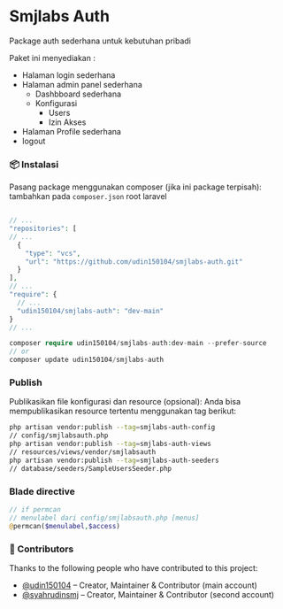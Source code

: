 # Smjlabs Auth
Package auth sederhana untuk kebutuhan pribadi

Paket ini menyediakan :
- Halaman login sederhana
- Halaman admin panel sederhana
  - Dashbboard sederhana
  - Konfigurasi
    - Users
    - Izin Akses
- Halaman Profile sederhana
- logout


### 📦 Instalasi

Pasang package menggunakan composer (jika ini package terpisah):
tambahkan pada `composer.json` root laravel
```php

// ...
"repositories": [
// ...
  {
    "type": "vcs",
    "url": "https://github.com/udin150104/smjlabs-auth.git"
  }
],
// ...
"require": {
  // ...
  "udin150104/smjlabs-auth": "dev-main"
}
// ...
```
```php
composer require udin150104/smjlabs-auth:dev-main --prefer-source
// or
composer update udin150104/smjlabs-auth
```
### Publish

Publikasikan file konfigurasi dan resource (opsional):
Anda bisa mempublikasikan resource tertentu menggunakan tag berikut:
```bash
php artisan vendor:publish --tag=smjlabs-auth-config
// config/smjlabsauth.php
php artisan vendor:publish --tag=smjlabs-auth-views
// resources/views/vendor/smjlabsauth
php artisan vendor:publish --tag=smjlabs-auth-seeders
// database/seeders/SampleUsersSeeder.php
```

### Blade directive
```php
// if permcan
// menulabel dari config/smjlabsauth.php [menus]
@permcan($menulabel,$access)
```

### 📜 Contributors

Thanks to the following people who have contributed to this project:

- [@udin150104](https://github.com/udin150104) – Creator, Maintainer & Contributor (main account)
- [@syahrudinsmj](https://github.com/syahrudinsmj) – Creator, Maintainer & Contributor (second account)

